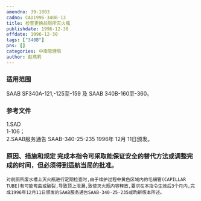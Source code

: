 ```yaml
---
amendno: 39-1803  
cadno: CAD1996-340B-13  
title: 检查更换前厕所灭火瓶  
publishdate: 1996-12-30  
effdate: 1996-12-30  
tags: ["340B"]  
pns: []  
categories: 中南管理局  
author: 赵燕莉  
---
```

  
### 适用范围  
SAAB SF340A-121,-125至-159 及 SAAB 340B-160至-360。  
  
<!--more-->  
### 参考文件  
1.SAD  
1-106；  
    2.SAAB服务通告 SAAB-340-25-235 1996年 12月 11日颁发。  
  
### 原因、措施和规定     完成本指令可采取能保证安全的替代方法或调整完成的时间，但必须得到适航当局的批准。  
    对前厕所废水槽上灭火瓶进行定期检查时,由于维护过程中黄色区域内的毛细管(CAPILLAR TUBE)有可能弯曲或破裂,导致顶上泄漏,致使灭火瓶内容释放,要求在本指令生效后3个月内,完成1996年12月11日颁发的SAAB服务通告SAAB-340-25-235或昀新版本所述。  
